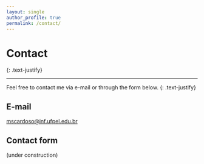 ```yaml
---
layout: single
author_profile: true
permalink: /contact/
---
```


# Contact
{: .text-justify} 
<hr>

Feel free to contact me via e-mail or through the form below.
{: .text-justify} 

## E-mail
mscardoso@inf.ufpel.edu.br

## Contact form
(under construction)